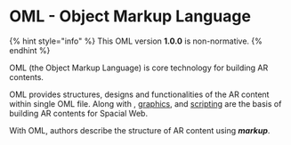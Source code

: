 # OML - Object Markup Language

{% hint style="info" %}
This OML version **1.0.0** is non-normative.
{% endhint %}



OML \(the Object Markup Language\) is core technology for building AR contents. 

OML provides structures, designs and functionalities of the AR content within single OML file. Along with , [graphics](https://github.com/oml-3d/document/graphics.md), and [scripting](https://github.com/oml-3d/document/scripting.md) are the basis of building AR contents for Spacial Web. 

With OML, authors describe the structure of AR content using _**markup**_.

## 

